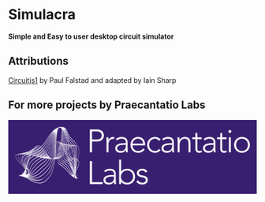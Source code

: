 # Simulacra

**Simple and Easy to user desktop circuit simulator**

## Attributions

[Circuitjs1](https://github.com/sharpie7/circuitjs1) by Paul Falstad and adapted by Iain Sharp 


## For more projects by Praecantatio Labs
[![Praecantatio Labs](praecantatio_labs.png)](http://praecantatio.ai)
